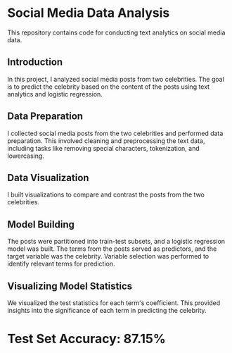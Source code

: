 # Social Media Data Analysis
This repository contains code for conducting text analytics on social media data. 

## Introduction
In this project, I analyzed social media posts from two celebrities. The goal is to predict the celebrity based on the content of the posts using text analytics and logistic regression. 

## Data Preparation
I collected social media posts from the two celebrities and performed data preparation. This involved cleaning and preprocessing the text data, including tasks like removing special characters, tokenization, and lowercasing.

## Data Visualization
I built visualizations to compare and contrast the posts from the two celebrities. 

## Model Building
The posts were partitioned into train-test subsets, and a logistic regression model was built. The terms from the posts served as predictors, and the target variable was the celebrity. Variable selection was performed to identify relevant terms for prediction.

## Visualizing Model Statistics
We visualized the test statistics for each term's coefficient. This provided insights into the significance of each term in predicting the celebrity.

# Test Set Accuracy: 87.15%
